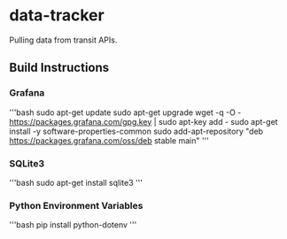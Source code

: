 # data-tracker
Pulling data from transit APIs.

## Build Instructions

### Grafana

'''bash
sudo apt-get update
sudo apt-get upgrade
wget -q -O - https://packages.grafana.com/gpg.key | sudo apt-key add -
sudo apt-get install -y software-properties-common
sudo add-apt-repository "deb https://packages.grafana.com/oss/deb stable main"
'''

### SQLite3
'''bash
sudo apt-get install sqlite3
'''

### Python Environment Variables
'''bash
pip install python-dotenv
'''